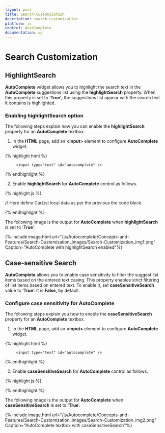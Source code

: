```yaml
---
layout: post
title: Search-Customization
description: search customization
platform: js
control: AutoComplete
documentation: ug
---
```


# Search Customization

## HighlightSearch

**AutoComplete** widget allows you to highlight the search text in the **AutoComplete** suggestions list using the **highlightSearch** property. When this property is set to ‘**True**’**,** the suggestions list appear with the search text it contains is highlighted.

### Enabling highlightSearch option

The following steps explain how you can enable the **highlightSearch** property for an **AutoComplete** textbox.

1. In the **HTML** page, add an **&lt;input&gt;** element to configure **AutoComplete** widget.

{% highlight html %}

         <input type="text" id="autocomplete" />


{% endhighlight %}



2. Enable **highlightSearch** for **AutoComplete** control as follows.

{% highlight js %}


// Here define CarList local data as per the previous the code block.
<script type="text/javascript">
    $('#autocomplete').ejAutocomplete({
                width: 205,
                dataSource: carList,
                filterType: "contains",
                highlightSearch:true
            });
</script>


{% endhighlight %}



The following image is the output for **AutoComplete** when **highlightSearch** is set to ‘**True**’.

{% include image.html url="/js/Autocomplete/Concepts-and-Features/Search-Customization_images/Search-Customization_img1.png" Caption="AutoComplete with highlightSearch enabled"%}

## Case-sensitive Search

**AutoComplete** allows you to enable case sensitivity to filter the suggest list items based on the entered text casing. This property enables strict filtering of list items based on entered text. To enable it, set **caseSensitiveSearch** value to ‘**True**’. It is **False,** by default.

### Configure case sensitivity for AutoComplete

The following steps explain you how to enable the **caseSensitiveSearch** property for an **AutoComplete** textbox.

1. In the **HTML** page, add an **&lt;input&gt;** element to configure **AutoComplete** widget.

{% highlight html %}

         <input type="text" id="autocomplete" />


{% endhighlight %}

2. Enable **caseSensitiveSearch** for **AutoComplete** control as follows.

{% highlight js %}

<script type="text/javascript">
// Here define CarList local data as per the previous the code block.

    $('#autocomplete').ejAutocomplete({
                width: 205,
                dataSource: carList,
                filterType: "startswith",
**caseSensitiveSearch: true**
            });
</script>


{% endhighlight %}





The following image is the output for **AutoComplete** when **caseSensitiveSearch** is set to ‘**True**’.

{% include image.html url="/js/Autocomplete/Concepts-and-Features/Search-Customization_images/Search-Customization_img2.png" Caption="AutoComplete textbox with caseSensitiveSearch"%}

